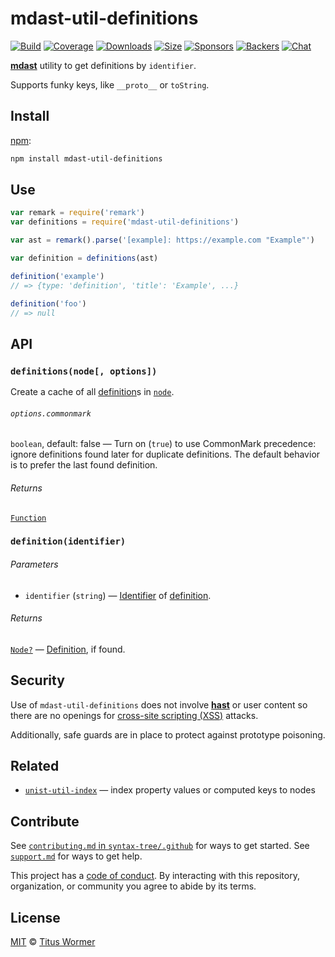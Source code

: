 # mdast-util-definitions

[![Build][build-badge]][build]
[![Coverage][coverage-badge]][coverage]
[![Downloads][downloads-badge]][downloads]
[![Size][size-badge]][size]
[![Sponsors][sponsors-badge]][collective]
[![Backers][backers-badge]][collective]
[![Chat][chat-badge]][chat]

[**mdast**][mdast] utility to get definitions by `identifier`.

Supports funky keys, like `__proto__` or `toString`.

## Install

[npm][]:

```sh
npm install mdast-util-definitions
```

## Use

```js
var remark = require('remark')
var definitions = require('mdast-util-definitions')

var ast = remark().parse('[example]: https://example.com "Example"')

var definition = definitions(ast)

definition('example')
// => {type: 'definition', 'title': 'Example', ...}

definition('foo')
// => null
```

## API

### `definitions(node[, options])`

Create a cache of all [definition][]s in [`node`][node].

###### `options.commonmark`

`boolean`, default: false — Turn on (`true`) to use CommonMark precedence:
ignore definitions found later for duplicate definitions.
The default behavior is to prefer the last found definition.

###### Returns

[`Function`][fn-definition]

### `definition(identifier)`

###### Parameters

*   `identifier` (`string`) — [Identifier][] of [definition][].

###### Returns

[`Node?`][node] — [Definition][], if found.

## Security

Use of `mdast-util-definitions` does not involve [**hast**][hast] or user
content so there are no openings for [cross-site scripting (XSS)][xss] attacks.

Additionally, safe guards are in place to protect against prototype poisoning.

## Related

*   [`unist-util-index`](https://github.com/syntax-tree/unist-util-index)
    — index property values or computed keys to nodes

## Contribute

See [`contributing.md` in `syntax-tree/.github`][contributing] for ways to get
started.
See [`support.md`][support] for ways to get help.

This project has a [code of conduct][coc].
By interacting with this repository, organization, or community you agree to
abide by its terms.

## License

[MIT][license] © [Titus Wormer][author]

<!-- Definitions -->

[build-badge]: https://img.shields.io/travis/syntax-tree/mdast-util-definitions.svg

[build]: https://travis-ci.org/syntax-tree/mdast-util-definitions

[coverage-badge]: https://img.shields.io/codecov/c/github/syntax-tree/mdast-util-definitions.svg

[coverage]: https://codecov.io/github/syntax-tree/mdast-util-definitions

[downloads-badge]: https://img.shields.io/npm/dm/mdast-util-definitions.svg

[downloads]: https://www.npmjs.com/package/mdast-util-definitions

[size-badge]: https://img.shields.io/bundlephobia/minzip/mdast-util-definitions.svg

[size]: https://bundlephobia.com/result?p=mdast-util-definitions

[sponsors-badge]: https://opencollective.com/unified/sponsors/badge.svg

[backers-badge]: https://opencollective.com/unified/backers/badge.svg

[collective]: https://opencollective.com/unified

[chat-badge]: https://img.shields.io/badge/chat-spectrum-7b16ff.svg

[chat]: https://spectrum.chat/unified/syntax-tree

[license]: license

[author]: https://wooorm.com

[npm]: https://docs.npmjs.com/cli/install

[contributing]: https://github.com/syntax-tree/.github/blob/master/contributing.md

[support]: https://github.com/syntax-tree/.github/blob/master/support.md

[coc]: https://github.com/syntax-tree/.github/blob/master/code-of-conduct.md

[mdast]: https://github.com/syntax-tree/mdast

[node]: https://github.com/syntax-tree/unist#node

[fn-definition]: #definitionidentifier

[definition]: https://github.com/syntax-tree/mdast#definition

[identifier]: https://github.com/syntax-tree/mdast#association

[xss]: https://en.wikipedia.org/wiki/Cross-site_scripting

[hast]: https://github.com/syntax-tree/hast
